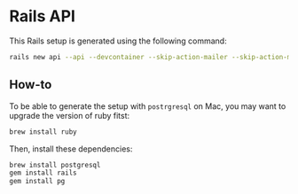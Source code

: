 # Rails API

This Rails setup is generated using the following command:

```bash
rails new api --api --devcontainer --skip-action-mailer --skip-action-mailbox --skip-action-text --skip-asset-pipeline --skip-javascript --skip-hotwire --skip-jbuilder --skip-keeps --skip-system-test -database postgresql
```

## How-to 

To be able to generate the setup with `postrgresql` on Mac, you may want to upgrade the version of ruby fitst:

```bash
brew install ruby
```

Then, install these dependencies:

```bash
brew install postgresql
gem install rails
gem install pg
```
